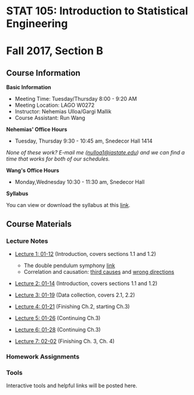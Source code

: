 # STAT 105: Introduction to Statistical Engineering 

# Fall 2017, Section B

## Course Information

**Basic Information**

-  Meeting Time: Tuesday/Thursday 8:00 - 9:20 AM
-  Meeting Location: LAGO W0272
-  Instructor: Nehemias Ulloa/Gargi Mallik
-  Course Assistant: Run Wang

**Nehemias' Office Hours**

-  Tuesday, Thursday 9:30 - 10:45 am, Snedecor Hall 1414


*None of these work? E-mail me (nulloa1@iastate.edu) and we can find a time that works for both of our schedules.*

**Wang's Office Hours**

-  Monday,Wednesday 10:30 - 11:30 am, Snedecor Hall

**Syllabus**

You can view or download the syllabus at this [link](stat105/Syllabus_105_F17.pdf).


## Course Materials



### Lecture Notes

-  [Lecture 1: 01-12](http://htmlpreview.github.io/?https://nulloa.github.io/stat105/stat105/lectures/lecture1/lecture1.html) (Introduction, covers sections 1.1 and 1.2)
   -  The double pendulum symphony [link](https://www.youtube.com/watch?v=MtJLhb9yaPc)
   -  Correlation and causation: [third causes](https://en.wikipedia.org/wiki/Third-cause_fallacy) and [wrong directions](https://en.wikipedia.org/wiki/Wrong_direction)

-  [Lecture 2: 01-14](https://nulloa.github.io/stat105/stat105/lectures/lecture2/lecture2.html) (Introduction, covers sections 1.1 and 1.2)

-  [Lecture 3: 01-19](http://htmlpreview.github.io/?https://nulloa.github.io/stat105/stat105/lectures/lecture3/lecture3.html) (Data collection, covers 2.1, 2.2)

-  [Lecture 4: 01-21](http://htmlpreview.github.io/?https://nulloa.github.io/stat105/stat105/lectures/lecture4/lecture4.html) (Finishing Ch.2, starting Ch.3)

-  [Lecture 5: 01-26](http://htmlpreview.github.io/?https://nulloa.github.io/stat105/stat105/lectures/lecture5/lecture5.html) (Continuing Ch.3)

-  [Lecture 6: 01-28](http://htmlpreview.github.io/?https://nulloa.github.io/stat105/stat105/lectures/lecture6/lecture6.html) (Continuing Ch.3)

-  [Lecture 7: 02-02](http://htmlpreview.github.io/?https://nulloa.github.io/stat105/stat105/lectures/lecture7/lecture7.html) (Finishing Ch. 3, Ch. 4)


### Homework Assignments


### Tools

   Interactive tools and helpful links will be posted here.
